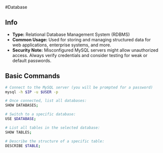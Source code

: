 #Database
## Info
- **Type:** Relational Database Management System (RDBMS)
- **Common Usage:** Used for storing and managing structured data for web applications, enterprise systems, and more.
- **Security Note:** Misconfigured MySQL servers might allow unauthorized access. Always verify credentials and consider testing for weak or default passwords.

## Basic Commands

```bash
# Connect to the MySQL server (you will be prompted for a password)
mysql -h $IP -u $USER -p

# Once connected, list all databases:
SHOW DATABASES;

# Switch to a specific database:
USE $DATABASE;

# List all tables in the selected database:
SHOW TABLES;

# Describe the structure of a specific table:
DESCRIBE $TABLE;
```

